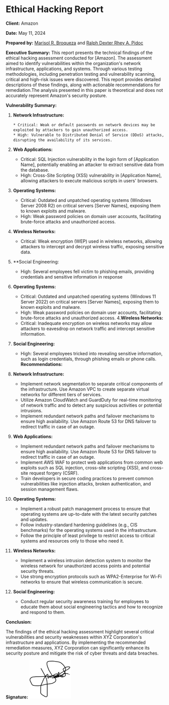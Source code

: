 # Ethical Hacking Report 

**Client:** Amazon

**Date:** May 11, 2024

**Prepared by:** [Marisol R. Broqueza](https://www.facebook.com/marisol.broqueza)  and [Ralph Dexter Rhey A. Pidoc](https://www.facebook.com/dexterpidoc)


**Executive Summary:** This report presents the technical findings of the ethical hacking assessment 
conducted for [Amazon]. The assessment aimed to identify vulnerabilities within the 
organization's network infrastructure, applications, and systems. Through various testing methodologies, 
including penetration testing and vulnerability scanning, critical and high-risk issues were discovered. 
This report provides detailed descriptions of these findings, along with actionable recommendations for 
remediation.The analysis presented in this paper is theoretical and does not accurately represent Amazon's security posture. 

**Vulnerability Summary:**


1. **Network Infrastructure:**
   
       * Critical: Weak or default passwords on network devices may be exploited by attackers to gain unauthorized access.
       * High: Vulnerable to Distributed Denial of Service (DDoS) attacks, disrupting the availability of its services.

3. **Web Applications:**
      * Critical: SQL Injection vulnerability in the login form of [Application Name], potentially 
        enabling an attacker to extract sensitive data from the database.
      * High: Cross-Site Scripting (XSS) vulnerability in [Application Name], allowing attackers to 
        execute malicious scripts in users' browsers.

4. **Operating Systems:**
      * Critical: Outdated and unpatched operating systems (Windows Server 2008 R2) on 
        critical servers [Server Names], exposing them to known exploits and malware.
      * High: Weak password policies on domain user accounts, facilitating brute-force attacks 
        and unauthorized access.

6. **Wireless Networks:**
     * Critical: Weak encryption (WEP) used in wireless networks, allowing attackers to 
       intercept and decrypt wireless traffic, exposing sensitive data.
8. **Social Engineering:
     * High: Several employees fell victim to phishing emails, providing credentials and 
       sensitive information in response

3. **Operating Systems:**
     * Critical: Outdated and unpatched operating systems (Windows 11 Server 2022) on 
       critical servers [Server Names], exposing them to known exploits and malware.
     * High: Weak password policies on domain user accounts, facilitating brute-force attacks 
       and unauthorized access.
4.**Wireless Networks:**
    *  Critical: Inadequate encryption on wireless networks may allow attackers
       to eavesdrop on network traffic and intercept sensitive information.
5. **Social Engineering:**
    * High: Several employees tricked into revealing sensitive information, such as login
      credentials, through phishing emails or phone calls.
**Recommendations:**
1.  **Network Infrastructure:**
    * Implement network segmentation to separate critical components of the infrastructure.
      Use Amazon VPC to create separate virtual networks for different tiers of services.
    * Utilize Amazon CloudWatch and GuardDuty for real-time monitoring of network traffic and to
      detect any suspicious activities or potential intrusions.
    * Implement redundant network paths and failover mechanisms to ensure high availability.
      Use Amazon Route 53 for DNS failover to redirect traffic in case of an outage.
2. **Web Applications:**
   *  Implement redundant network paths and failover mechanisms to ensure high availability.
      Use Amazon Route 53 for DNS failover to redirect traffic in case of an outage.
   * Implement AWS WAF to protect web applications from common web exploits such as SQL injection,
     cross-site scripting (XSS), and cross-site request forgery (CSRF).
   * Train developers in secure coding practices to prevent common vulnerabilities like injection attacks,
     broken authentication, and session management flaws.
3. **Operating Systems:**
   * Implement a robust patch management process to ensure that operating systems are up-to-date with
     the latest security patches and updates.
   * Follow industry-standard hardening guidelines (e.g., CIS benchmarks) for the operating systems used in the infrastructure.
   * Follow the principle of least privilege to restrict access to critical systems and resources only to those who need it.
4. **Wireless Networks:**
   * Implement a wireless intrusion detection system to monitor the wireless network for unauthorized
     access points and potential security threats.
   * Use strong encryption protocols such as WPA2-Enterprise for Wi-Fi networks to ensure that
     wireless communication is secure.
5. **Social Engineering:**
   * Conduct regular security awareness training for employees to educate
     them about social engineering tactics and how to recognize and respond to them.

  
**Conclusion:**

The findings of the ethical hacking assessment highlight several critical vulnerabilities and 
security weaknesses within XYZ Corporation's infrastructure and applications. By implementing the 
recommended remediation measures, XYZ Corporation can significantly enhance its security posture and 
mitigate the risk of cyber threats and data breaches.


**Signature:** ![Signature](signature.png)

